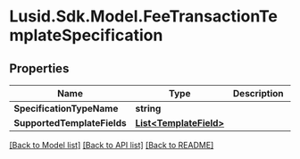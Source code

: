 # Lusid.Sdk.Model.FeeTransactionTemplateSpecification

## Properties

Name | Type | Description | Notes
------------ | ------------- | ------------- | -------------
**SpecificationTypeName** | **string** |  | 
**SupportedTemplateFields** | [**List&lt;TemplateField&gt;**](TemplateField.md) |  | 

[[Back to Model list]](../README.md#documentation-for-models) [[Back to API list]](../README.md#documentation-for-api-endpoints) [[Back to README]](../README.md)


